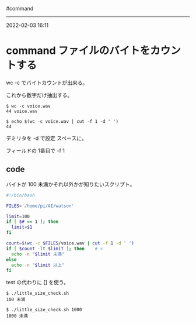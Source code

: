 #command 

---
2022-02-03  16:11

# command  ファイルのバイトをカウントする

wc -c でバイトカウントが出来る。

これから数字だけ抽出する。

```shell
$ wc -c voice.wav
44 voice.wav

$ echo $(wc -c voice.wav | cut -f 1 -d ' ')
44
```
デミリタを -d で設定 スペースに。

フィールドの 1番目で -f 1


## code
バイトが 100 未満かそれ以外かが知りたいスクリプト。

```shell:little_size_check.sh
#!/bin/bash

FILES='/home/pi/AI/watson'

limit=100
if [ $# == 1 ]; then
  limit=$1
fi

count=$(wc -c $FILES/voice.wav | cut -f 1 -d ' ')
if [ $count -lt $limit ]; then    # <
  echo -n "$limit 未満"
else
  echo -n "$limit 以上"
fi
```

test の代わりに \[\] を使う。


```shell
$ ./little_size_check.sh
100 未満

$ ./little_size_check.sh 1000
1000 未満
```




